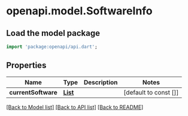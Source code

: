 # openapi.model.SoftwareInfo

## Load the model package
```dart
import 'package:openapi/api.dart';
```

## Properties
Name | Type | Description | Notes
------------ | ------------- | ------------- | -------------
**currentSoftware** | [**List<BuildInfo>**](BuildInfo.md) |  | [default to const []]

[[Back to Model list]](../README.md#documentation-for-models) [[Back to API list]](../README.md#documentation-for-api-endpoints) [[Back to README]](../README.md)


